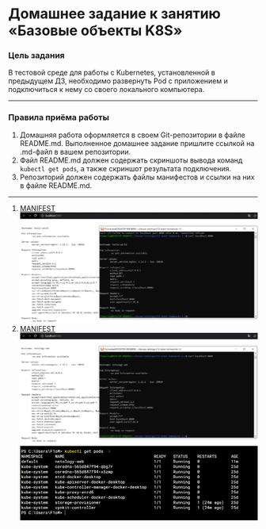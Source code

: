 # Домашнее задание к занятию «Базовые объекты K8S»

### Цель задания

В тестовой среде для работы с Kubernetes, установленной в предыдущем ДЗ, необходимо развернуть Pod с приложением и подключиться к нему со своего локального компьютера.

------

### Правила приёма работы

1. Домашняя работа оформляется в своем Git-репозитории в файле README.md. Выполненное домашнее задание пришлите ссылкой на .md-файл в вашем репозитории.
2. Файл README.md должен содержать скриншоты вывода команд `kubectl get pods`, а также скриншот результата подключения.
3. Репозиторий должен содержать файлы манифестов и ссылки на них в файле README.md.

------

1) [MANIFEST](https://github.com/F1oMaCTeP/devops-netology1/tree/main/12-kuber-homeworks-1.2/Hello-world.yml)
    ![](img/curlik.PNG)
2) [MANIFEST](https://github.com/F1oMaCTeP/devops-netology1/tree/main/12-kuber-homeworks-1.2/Web.yml)
    ![](img/curlik2.PNG)
    ![](img/Get.PNG)
